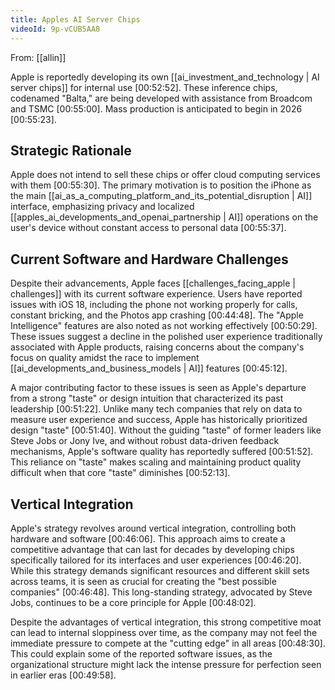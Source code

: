 ```yaml
---
title: Apples AI Server Chips
videoId: 9p-vCUB5AA8
---
```


From: [[allin]] <br/> 

Apple is reportedly developing its own [[ai_investment_and_technology | AI server chips]] for internal use <a class="yt-timestamp" data-t="00:52:52">[00:52:52]</a>. These inference chips, codenamed "Balta," are being developed with assistance from Broadcom and TSMC <a class="yt-timestamp" data-t="00:55:00">[00:55:00]</a>. Mass production is anticipated to begin in 2026 <a class="yt-timestamp" data-t="00:55:23">[00:55:23]</a>.

## Strategic Rationale
Apple does not intend to sell these chips or offer cloud computing services with them <a class="yt-timestamp" data-t="00:55:30">[00:55:30]</a>. The primary motivation is to position the iPhone as the main [[ai_as_a_computing_platform_and_its_potential_disruption | AI]] interface, emphasizing privacy and localized [[apples_ai_developments_and_openai_partnership | AI]] operations on the user's device without constant access to personal data <a class="yt-timestamp" data-t="00:55:37">[00:55:37]</a>.

## Current Software and Hardware Challenges
Despite their advancements, Apple faces [[challenges_facing_apple | challenges]] with its current software experience. Users have reported issues with iOS 18, including the phone not working properly for calls, constant bricking, and the Photos app crashing <a class="yt-timestamp" data-t="00:44:48">[00:44:48]</a>. The "Apple Intelligence" features are also noted as not working effectively <a class="yt-timestamp" data-t="00:50:29">[00:50:29]</a>. These issues suggest a decline in the polished user experience traditionally associated with Apple products, raising concerns about the company's focus on quality amidst the race to implement [[ai_developments_and_business_models | AI]] features <a class="yt-timestamp" data-t="00:45:12">[00:45:12]</a>.

A major contributing factor to these issues is seen as Apple's departure from a strong "taste" or design intuition that characterized its past leadership <a class="yt-timestamp" data-t="00:51:22">[00:51:22]</a>. Unlike many tech companies that rely on data to measure user experience and success, Apple has historically prioritized design "taste" <a class="yt-timestamp" data-t="00:51:40">[00:51:40]</a>. Without the guiding "taste" of former leaders like Steve Jobs or Jony Ive, and without robust data-driven feedback mechanisms, Apple's software quality has reportedly suffered <a class="yt-timestamp" data-t="00:51:52">[00:51:52]</a>. This reliance on "taste" makes scaling and maintaining product quality difficult when that core "taste" diminishes <a class="yt-timestamp" data-t="00:52:13">[00:52:13]</a>.

## Vertical Integration
Apple's strategy revolves around vertical integration, controlling both hardware and software <a class="yt-timestamp" data-t="00:46:06">[00:46:06]</a>. This approach aims to create a competitive advantage that can last for decades by developing chips specifically tailored for its interfaces and user experiences <a class="yt-timestamp" data-t="00:46:20">[00:46:20]</a>. While this strategy demands significant resources and different skill sets across teams, it is seen as crucial for creating the "best possible companies" <a class="yt-timestamp" data-t="00:46:48">[00:46:48]</a>. This long-standing strategy, advocated by Steve Jobs, continues to be a core principle for Apple <a class="yt-timestamp" data-t="00:48:02">[00:48:02]</a>.

Despite the advantages of vertical integration, this strong competitive moat can lead to internal sloppiness over time, as the company may not feel the immediate pressure to compete at the "cutting edge" in all areas <a class="yt-timestamp" data-t="00:48:30">[00:48:30]</a>. This could explain some of the reported software issues, as the organizational structure might lack the intense pressure for perfection seen in earlier eras <a class="yt-timestamp" data-t="00:49:58">[00:49:58]</a>.